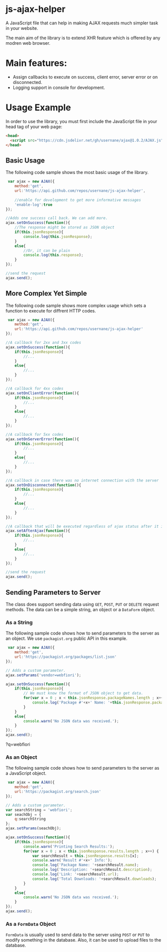 # js-ajax-helper
A JavaScript file that can help in making AJAX requests much simpler task in your website. 

The main aim of the library is to extend XHR feature which is offered by any modren web browser.

# Main features:
* Assign callbacks to execute on success, client error, server error or on disconnected.
* Logging support in console for development.

# Usage Example
In order to use the library, you must first include the JavaScript file in your head tag of your web page:
``` html
<head>
  <script src="https://cdn.jsdelivr.net/gh/usernane/ajax@1.0.2/AJAX.js"></script>
</head>
```

## Basic Usage
The following code sample shows the most basic usage of the library.
``` javascript
 var ajax = new AJAX({
    method:'get',
    url:'https://api.github.com/repos/usernane/js-ajax-helper',
    
    //enable for development to get more informative messages
    'enable-log':true
});

//Adds one success call back. We can add more.
ajax.setOnSuccess(function(){
    //The response might be stored as JSON object
    if(this.jsonResponse){
        console.log(this.jsonResponse);
    }
    else{
        //Or, it can be plain
        console.log(this.response);
    }
});

//send the request
ajax.send();

```
## More Complex Yet Simple
The following code sample shows more complex usage which sets a function to execute for diffrent HTTP codes.

``` javascript
 var ajax = new AJAX({
    method:'get',
    url:'https://api.github.com/repos/usernane/js-ajax-helper'
});

//A callback for 2xx and 3xx codes
ajax.setOnSuccess(function(){
    if(this.jsonResponse){
        //...
    }
    else{
        //...
    }
});

//A callback for 4xx codes
ajax.setOnClientError(function(){
    if(this.jsonResponse){
        //...
    }
    else{
        //...
    }
});

//A callback for 5xx codes
ajax.setOnServerError(function(){
    if(this.jsonResponse){
        //...
    }
    else{
        //...
    }
});

//A callback in case there was no internet connection with the server
ajax.setOnDisconnected(function(){
    if(this.jsonResponse){
        //...
    }
    else{
        //...
    }
});

//A callback that will be executed regardless of ajax status after it is completed.
ajax.setAfterAjax(function(){
    if(this.jsonResponse){
        //...
    }
    else{
        //...
    }
});

//send the request
ajax.send();

```

## Sending Parameters to Server
The class does support sending data using `GET`, `POST`, `PUT` or `DELETE` request methods. The data can be a simple string, an object or a `DataForm` object. 
### As a String
The following sample code shows how to send parameters to the server as an object. We use `packagist.org` public API in this example.
``` javascript
 var ajax = new AJAX({
    method:'get',
    url:'https://packagist.org/packages/list.json'
});

// Adds a custom parameter.
ajax.setParams('vendor=webfiori');

ajax.setOnSuccess(function(){
    if(this.jsonResponse){
        // We must know the format of JSON object to get data.
        for(var x = 0 ; x < this.jsonResponse.packageNames.length ; x++) {
            console.log('Package #'+x+' Name: '+this.jsonResponse.packageNames[x]);
        }
    }
    else{
        console.warn('No JSON data was received.');
    }
});
ajax.send();
```
?q=webfiori
### As an Object
The following sample code shows how to send parameters to the server as a JavaScript object.
``` javascript
 var ajax = new AJAX({
    method:'get',
    url:'https://packagist.org/search.json'
});

// Adds a custom parameter.
var searchString = 'webfiori';
var seachObj = {
    q:searchString
};
ajax.setParams(seachObj);

ajax.setOnSuccess(function(){
    if(this.jsonResponse){
        console.warn('Printing Search Results:');
        for(var x = 0 ; x < this.jsonResponse.results.length ; x++) {
            var searchResult = this.jsonResponse.results[x];
            console.warn('Result #'+x+' Info:');
            console.log('Package Name: '+searchResult.name);
            console.log('Description: '+searchResult.description);
            console.log('Link: '+searchResult.url);
            console.log('Total Downloads: '+searchResult.downloads);
        }
    }
    else{
        console.warn('No JSON data was received.');
    }
});
ajax.send();
```
### As a `FormData` Object
`FormData` is usually used to send data to the server using `POST` or `PUT` to modify something in the database. Also, it can be used to upload files to the database. 
